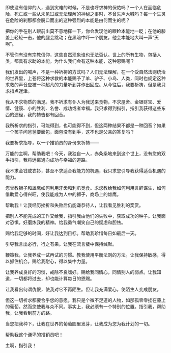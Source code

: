 即使没有信仰的人，遇到灾难的时候，不是也呼求神的保佑吗？一个人在面临危险、死亡或一些从未见过或无法理解的神秘之事时，不曾失声大喊吗？每一个生灵在危险的刹那都会脱口而出的这种强烈的本能是由何而生的呢？

把你的手在别人眼前出莫不意地挥一下，你会发现他的眼睑本能地一眨；在他的膝盖上轻轻一击，他的腿会跳动；在黑暗中吓一个朋友，他会本能地大叫一声“天啊”。

不管你有没有宗教信仰，这些自然现象谁也无法否认。世上的所有生物，包括人类，都具有求助的本能。为什么我们会有这种本能，这种恩赐呢？

我们发出的喊声，不是一种祈祷的方式吗？人们无法理解，在一个受自然法则统治的世界里，上苍将这种求救的本能赐予了羊、驴子、小鸟、人类，同时也规定这种求救的声音应被一种超凡的力量听到并作出回应。从今往后，我要祈祷，但是我只求指点迷津。

我从不求物质的满足。我不祈求有仆人为我送来食物，不求屋舍、金银财宝、爱情、健康、小的胜利、名誉、成功或者幸福。我只求得到指引，指引我获得这些东西的途径，我的祷告都有回音。

我所祈求的指引，可能得到，也可能得不到，但这两种结果不都是一种回音？如果一个孩子问爸爸要面包，面包没有到手，这不也是父亲的答复吗？

我要祈求指导，以一个推销员的身份来祈祷——

万能的主啊，帮助我吧！今天，我独自一人，赤条条地来到这个世上，没有您的双手指引，我将远离通向成功与幸福的道路。

我不求金钱或衣衫，甚至不求适合我能力的机遇，我只求您引导我获得适合机遇的能力。

您曾教狮子和雄鹰如何利用牙齿和利爪觅食。求您教给我如何利用言辞谋生，如何借助爱心得兴旺，使我能成为人中的狮子，商场上的雄鹰。

帮助我！让我经历挫折和失败后仍能谦恭待人，让我看见胜利的奖赏。

把别人不能完成的工作交给我，指引我由他们的失败中，获取成功的种子。让我面对恐惧，好磨炼我的精神。给我勇气嘲笑自己的疑虑和胆怯。

赐给我足够的时间，好让我达到目标。帮助我珍惜每日如最后一天。

引导我言出必行，行之有果。让我在流言蜚中保持缄默。

鞭策我，让我养成一试再试的习惯。教我使用平衡法则的方法。让我保持敏感，得以抓住机会。赐给我耐心，得以集中力量。

让我养成良好的习惯，戒除不良嗜好。赐给我同情心，同情别人的弱点。让我知道，一切都将过去，却也能计算每日的恩赐。

让我看出何谓仇恨，使我对它不再陌生。但让我充满爱心，使陌生人变成朋友。

但这一切祈求都要合乎您的意愿。我只是个微不足道的人物，如那孤零零挂在藤上的葡萄。然而您使我与众不同。事实上，我必须有一个特别的位置。指引我，帮助我，让我看到前方的路。

当您把我种下，让我在世界的葡萄园里发芽，让我成为您为我计划的一切。

帮助我这个谦卑的推销员吧！

主啊，指引我！